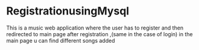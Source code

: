 # RegistrationusingMysql
 This is a music web application where the user has to register and then redirected to main page after registration ,(same in the case of login) in the main page u can find different songs added
